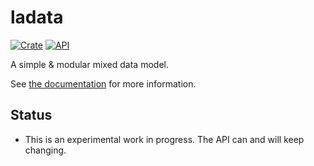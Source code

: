 # ladata

[![Crate](https://img.shields.io/crates/v/ladata.svg)](https://crates.io/crates/ladata)
[![API](https://docs.rs/ladata/badge.svg)](https://docs.rs/ladata/)

A simple & modular mixed data model.

See [the documentation](https://docs.rs/ladata/) for more information.

## Status

- This is an experimental work in progress. The API can and will keep changing.
